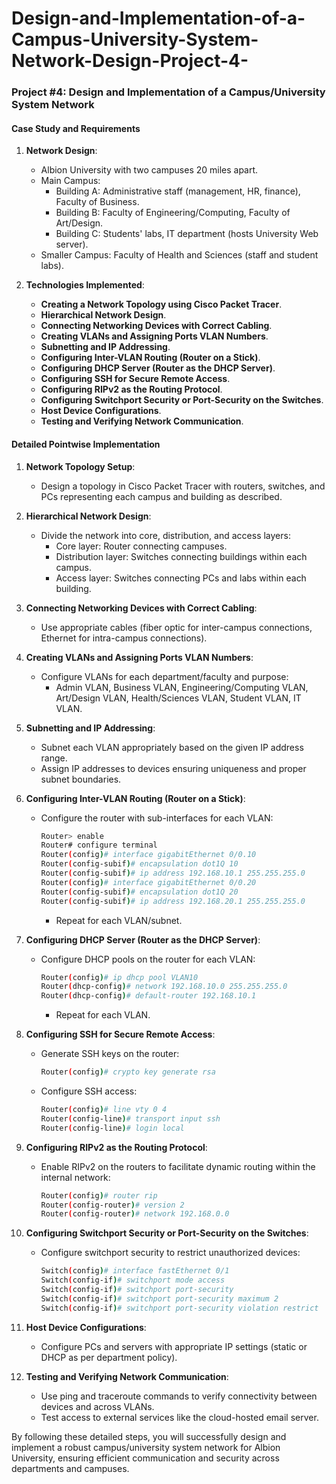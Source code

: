 # Design-and-Implementation-of-a-Campus-University-System-Network-Design-Project-4-
### Project #4: Design and Implementation of a Campus/University System Network

#### Case Study and Requirements

1. **Network Design**:
   - Albion University with two campuses 20 miles apart.
   - Main Campus:
     - Building A: Administrative staff (management, HR, finance), Faculty of Business.
     - Building B: Faculty of Engineering/Computing, Faculty of Art/Design.
     - Building C: Students' labs, IT department (hosts University Web server).
   - Smaller Campus: Faculty of Health and Sciences (staff and student labs).

2. **Technologies Implemented**:

   - **Creating a Network Topology using Cisco Packet Tracer**.
   - **Hierarchical Network Design**.
   - **Connecting Networking Devices with Correct Cabling**.
   - **Creating VLANs and Assigning Ports VLAN Numbers**.
   - **Subnetting and IP Addressing**.
   - **Configuring Inter-VLAN Routing (Router on a Stick)**.
   - **Configuring DHCP Server (Router as the DHCP Server)**.
   - **Configuring SSH for Secure Remote Access**.
   - **Configuring RIPv2 as the Routing Protocol**.
   - **Configuring Switchport Security or Port-Security on the Switches**.
   - **Host Device Configurations**.
   - **Testing and Verifying Network Communication**.

#### Detailed Pointwise Implementation

1. **Network Topology Setup**:
   - Design a topology in Cisco Packet Tracer with routers, switches, and PCs representing each campus and building as described.

2. **Hierarchical Network Design**:
   - Divide the network into core, distribution, and access layers:
     - Core layer: Router connecting campuses.
     - Distribution layer: Switches connecting buildings within each campus.
     - Access layer: Switches connecting PCs and labs within each building.

3. **Connecting Networking Devices with Correct Cabling**:
   - Use appropriate cables (fiber optic for inter-campus connections, Ethernet for intra-campus connections).

4. **Creating VLANs and Assigning Ports VLAN Numbers**:
   - Configure VLANs for each department/faculty and purpose:
     - Admin VLAN, Business VLAN, Engineering/Computing VLAN, Art/Design VLAN, Health/Sciences VLAN, Student VLAN, IT VLAN.

5. **Subnetting and IP Addressing**:
   - Subnet each VLAN appropriately based on the given IP address range.
   - Assign IP addresses to devices ensuring uniqueness and proper subnet boundaries.

6. **Configuring Inter-VLAN Routing (Router on a Stick)**:
   - Configure the router with sub-interfaces for each VLAN:
     ```bash
     Router> enable
     Router# configure terminal
     Router(config)# interface gigabitEthernet 0/0.10
     Router(config-subif)# encapsulation dot1Q 10
     Router(config-subif)# ip address 192.168.10.1 255.255.255.0
     Router(config)# interface gigabitEthernet 0/0.20
     Router(config-subif)# encapsulation dot1Q 20
     Router(config-subif)# ip address 192.168.20.1 255.255.255.0
     ```
     - Repeat for each VLAN/subnet.

7. **Configuring DHCP Server (Router as the DHCP Server)**:
   - Configure DHCP pools on the router for each VLAN:
     ```bash
     Router(config)# ip dhcp pool VLAN10
     Router(dhcp-config)# network 192.168.10.0 255.255.255.0
     Router(dhcp-config)# default-router 192.168.10.1
     ```
     - Repeat for each VLAN.

8. **Configuring SSH for Secure Remote Access**:
   - Generate SSH keys on the router:
     ```bash
     Router(config)# crypto key generate rsa
     ```
   - Configure SSH access:
     ```bash
     Router(config)# line vty 0 4
     Router(config-line)# transport input ssh
     Router(config-line)# login local
     ```

9. **Configuring RIPv2 as the Routing Protocol**:
   - Enable RIPv2 on the routers to facilitate dynamic routing within the internal network:
     ```bash
     Router(config)# router rip
     Router(config-router)# version 2
     Router(config-router)# network 192.168.0.0
     ```

10. **Configuring Switchport Security or Port-Security on the Switches**:
    - Configure switchport security to restrict unauthorized devices:
      ```bash
      Switch(config)# interface fastEthernet 0/1
      Switch(config-if)# switchport mode access
      Switch(config-if)# switchport port-security
      Switch(config-if)# switchport port-security maximum 2
      Switch(config-if)# switchport port-security violation restrict
      ```

11. **Host Device Configurations**:
    - Configure PCs and servers with appropriate IP settings (static or DHCP as per department policy).

12. **Testing and Verifying Network Communication**:
    - Use ping and traceroute commands to verify connectivity between devices and across VLANs.
    - Test access to external services like the cloud-hosted email server.

By following these detailed steps, you will successfully design and implement a robust campus/university system network for Albion University, ensuring efficient communication and security across departments and campuses.
